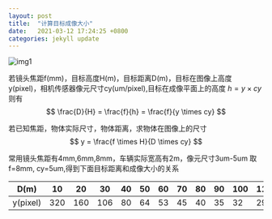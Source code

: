 ```yaml
---
layout: post
title:  "计算目标成像大小"
date:   2021-03-12 17:24:25 +0800
categories: jekyll update
---
```


![img1]({{site.usr}}/img/0312.png)

若镜头焦距f(mm)，目标高度H(m)，目标距离D(m)，目标在图像上高度y(pixel)，相机传感器像元尺寸cy(um/pixel),目标在成像平面上的高度 $h = y \times cy$ 则有    
$$
\frac{D}{H} = \frac{f}{h} = \frac{f}{y \times cy}
$$

若已知焦距，物体实际尺寸，物体距离，求物体在图像上的尺寸  
$$
y = \frac{f \times H}{D \times cy}
$$

常用镜头焦距有4mm,6mm,8mm，车辆实际宽高有2m，像元尺寸3um-5um
取f=8mm, cy=5um,得到下面目标距离和成像大小的关系


|D(m)|10|20|30|40|50|60|70|80|90|100|110|120|130|140|150|
|-|-|-|-|-|-|-|-|-|-|-|-|-|-|-|-|
|y(pixel)|320|160|106|80|64|53|45|40|35|32|29|26|24|22|21|

